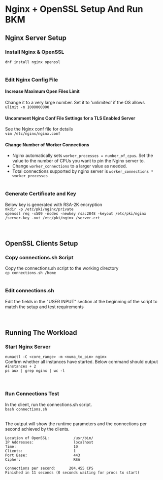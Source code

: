 # Nginx + OpenSSL Setup And Run BKM

## Nginx Server Setup

### Install Nginx & OpenSSL
`dnf install nginx openssl`
<br><br>

### Edit Nginx Config File

#### Increase Maximum Open Files Limit

Change it to a very large number. Set it to 'unlimited' if the OS allows <br>
`ulimit -n 1000000000`
<br>

#### Uncomment Nginx Conf File Settings for a TLS Enabled Server
See the Nginx conf file for details <br>
`vim /etc/nginx/nginx.conf`
<br>

#### Change Number of Worker Connections
* Nginx automatically sets `worker_processes = number_of_cpus`. Set the value to the number of CPUs you want to pin the Nginx server to.
* Change `worker_connections` to a larger value as needed.
* Total connections supported by nginx server is `worker_connections * worker_processes`
<br><br>

### Generate Certificate and Key
Below key is generated with RSA-2K encryption <br>
`mkdir -p /etc/pki/nginx/private` <br>
`openssl req -x509 -nodes -newkey rsa:2048 -keyout /etc/pki/nginx /server.key -out /etc/pki/nginx /server.crt`
<br><br><br>

## OpenSSL Clients Setup

### Copy connections.sh Script
Copy the connections.sh script to the working directory <br>
`cp connections.sh /home`
<br><br>

### Edit connections.sh
Edit the fields in the "USER INPUT" section at the beginning of the script to match the setup and test requirements
<br><br><br>

## Running The Workload

### Start Nginx Server
`numactl -C <core_range> -m <numa_to_pin> nginx` <br>
Confirm whether all instances have started. Below command should output `#instances + 2` <br>
`ps aux | grep nginx | wc -l` <br>
<br><br>

### Run Connections Test
In the client, run the connections.sh script. <br>
`bash connections.sh` <br><br>

The output will show the runtime parameters and the connections per second achieved by the clients. <br>
```
Location of OpenSSL:           /usr/bin/
IP Addresses:                  localhost
Time:                          10
Clients:                       1
Port Base:                     443
Cipher:                        RSA

Connections per second:      204.455 CPS
Finished in 11 seconds (0 seconds waiting for procs to start)
```
